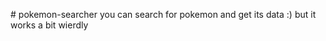 
#   p o k e m o n - s e a r c h e r 
 you can search for pokemon and get its data :) but it works a bit wierdly 
 
